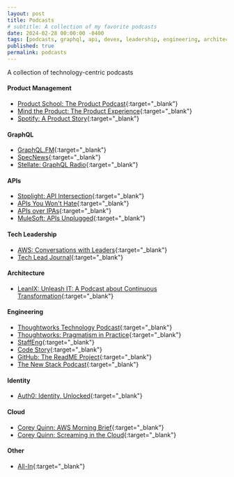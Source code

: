 ```yaml
---
layout: post
title: Podcasts
# subtitle: A collection of my favorite podcasts
date: 2024-02-28 00:00:00 -0400
tags: [podcasts, graphql, api, devex, leadership, engineering, architecture]
published: true
permalink: podcasts
---
```


A collection of technology-centric podcasts

#### Product Management

- <span class="icon podcast">[Product School: The Product Podcast](https://open.spotify.com/show/1XBrhVLsQOIAv3KFBqnzrX){:target="\_blank"}
- <span class="icon podcast">[Mind the Product: The Product Experience](https://open.spotify.com/show/7pv0JHF2YGgXm8OGz1JnL0){:target="\_blank"}
- <span class="icon podcast">[Spotify: A Product Story](https://open.spotify.com/show/3L9tzrt0CthF6hNkxYIeSB){:target="\_blank"}

#### GraphQL

- <span class="icon podcast">[GraphQL.FM](https://open.spotify.com/show/7x6tdXvAgNSjy68wMyxRDE){:target="\_blank"}
- <span class="icon podcast">[SpecNews](https://open.spotify.com/show/69vo1Wrlda6EP3EzIZnzjf){:target="\_blank"}
- <span class="icon podcast">[Stellate: GraphQL Radio](https://open.spotify.com/show/6ufbqhuAvrpQ0YjPKVYw9W){:target="\_blank"}

#### APIs

- <span class="icon podcast">[Stoplight: API Intersection](https://open.spotify.com/show/6Z5NXL8QaPFddd6HhnuB8O){:target="\_blank"}
- <span class="icon podcast">[APIs You Won't Hate](https://open.spotify.com/show/2CX3HcPbl8hBMuve6YgzuU){:target="\_blank"}
- <span class="icon podcast">[APIs over IPAs](https://open.spotify.com/show/4MIs86SowFKKV7ANcOuiax){:target="\_blank"}
- <span class="icon podcast">[MuleSoft: APIs Unplugged](https://open.spotify.com/episode/3U8KNVVgfgcVK7gvmhOX5i){:target="\_blank"}

#### Tech Leadership

- <span class="icon podcast">[AWS: Conversations with Leaders](https://open.spotify.com/show/1Qp5byBTSBeF20RdyWuIgd){:target="\_blank"}
- <span class="icon podcast">[Tech Lead Journal](https://open.spotify.com/show/5suS91H6OfqDt14ZsOD4RV){:target="\_blank"}

#### Architecture

- <span class="icon podcast">[LeanIX: Unleash IT: A Podcast about Continuous Transformation](https://open.spotify.com/show/5Q2NK97J6PYyz5zkuraCEJ){:target="\_blank"}

#### Engineering

- <span class="icon podcast">[Thoughtworks Technology Podcast](https://open.spotify.com/show/6RBb4pGRgOFTmtCDSfTWvu){:target="\_blank"}
- <span class="icon podcast">[Thoughtworks: Pragmatism in Practice](https://open.spotify.com/show/6j62vzYdGb5aoX9tj0XTuu){:target="\_blank"}
- <span class="icon podcast">[StaffEng](https://open.spotify.com/show/4GUCKSlaFqQiShJBOP4nEe){:target="\_blank"}
- <span class="icon podcast">[Code Story](https://open.spotify.com/show/0f5HGQ2EPd63H83gqAifXp){:target="\_blank"}
- <span class="icon podcast">[GitHub: The ReadME Project](https://open.spotify.com/show/660KitvdJDX2vUmioAbwSQ){:target="\_blank"}
- <span class="icon podcast">[The New Stack Podcast](https://open.spotify.com/show/2nj1mpDb9jxHxi9vjZvDdk){:target="\_blank"}

#### Identity

- <span class="icon podcast">[Auth0: Identity, Unlocked](hhttps://open.spotify.com/show/1Y6XBZcVK45QijvV0o7RVs){:target="\_blank"}

#### Cloud

- <span class="icon podcast">[Corey Quinn: AWS Morning Brief](https://open.spotify.com/show/3A04JNrNAcZMvn8cvDWpWU){:target="\_blank"}
- <span class="icon podcast">[Corey Quinn: Screaming in the Cloud](https://open.spotify.com/show/3fBA9eNkGliCzp3Xuy1GVd){:target="\_blank"}

#### Other

- <span class="icon podcast">[All-In](https://open.spotify.com/show/2IqXAVFR4e0Bmyjsdc8QzF){:target="\_blank"}

